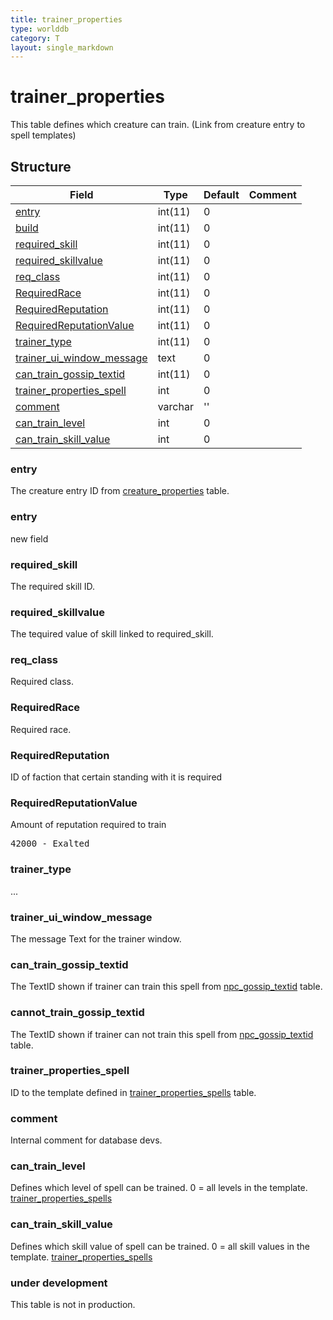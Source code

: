 ```yaml
---
title: trainer_properties
type: worlddb
category: T
layout: single_markdown
---
```


# trainer_properties
This table defines which creature can train. (Link from creature entry to spell templates) 

## Structure

Field                                                                                                            | Type    | Default | Comment
---------------------------------------------------------------------------------------------------------------- | ------- | ------- | -------
[entry](#entry)                                                                                                  | int(11) | 0       |        
[build](#build)                                                                                                  | int(11) | 0       |        
[required_skill](#required_skill)                                                                                | int(11) | 0       |        
[required_skillvalue](#required_skillvalue)                                                                      | int(11) | 0       |        
[req_class](#req_class)                                                                                          | int(11) | 0       |        
[RequiredRace](#RequiredRace)                                                                                    | int(11) | 0       |        
[RequiredReputation](#RequiredReputation)                                                                        | int(11) | 0       |        
[RequiredReputationValue](#RequiredReputationValue)                                                              | int(11) | 0       |        
[trainer_type](#trainer_type)                                                                                    | int(11) | 0       |        
[trainer_ui_window_message](#trainer_ui_window_message)                                                          | text    | 0       |        
[can_train_gossip_textid](#can_train_gossip_textid)                                                              | int(11) | 0       |        
[trainer_properties_spell](#trainer_properties_spell)                                                            | int     | 0       |        
[comment](#comment)                                                                                              | varchar | ''      |        
[can_train_level](#can_train_level)                                                                              | int     | 0       |        
[can_train_skill_value](#can_train_skill_value)                                                                  | int     | 0       |        

### entry

The creature entry ID from [creature_properties](/Wiki/database/world/creature_properties/ "Creature properties") table.

### entry
new field

### required_skill

The required skill ID.

### required_skillvalue

The tequired value of skill linked to required_skill.

### req_class

Required class.  

### RequiredRace

Required race.

### RequiredReputation

ID of faction that certain standing with it is required

### RequiredReputationValue

Amount of reputation required to train

<pre>
42000 - Exalted
</pre>

### trainer_type

...

### trainer_ui_window_message

The message Text for the trainer window.

### can_train_gossip_textid

The TextID shown if trainer can train this spell from [npc_gossip_textid](/Wiki/database/world/npc_gossip_textid/ "Npc gossip textid") table.

### cannot_train_gossip_textid

The TextID shown if trainer can not train this spell from [npc_gossip_textid](/Wiki/database/world/npc_gossip_textid/ "Npc gossip textid") table.

### trainer_properties_spell
ID to the template defined in [trainer_properties_spells](/Wiki/database/world/trainer_properties_spells/) table.

### comment
Internal comment for database devs.

### can_train_level
Defines which level of spell can be trained. 0 = all levels in the template. [trainer_properties_spells](/Wiki/database/world/trainer_properties_spells/ "reqlevel")

### can_train_skill_value
Defines which skill value of spell can be trained. 0 = all skill values in the template. [trainer_properties_spells](/Wiki/database/world/trainer_properties_spells/ "reqskillvalue")

### under development

This table is not in production.
